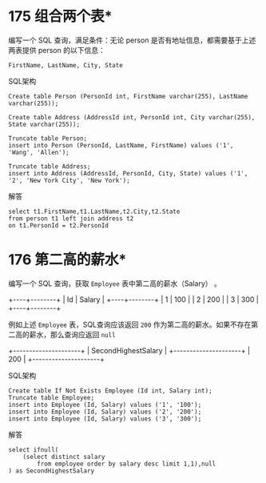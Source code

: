 # 175 组合两个表*

编写一个 SQL 查询，满足条件：无论 person 是否有地址信息，都需要基于上述两表提供 person 的以下信息：

```
FirstName, LastName, City, State
```

SQL架构

```
Create table Person (PersonId int, FirstName varchar(255), LastName varchar(255));

Create table Address (AddressId int, PersonId int, City varchar(255), State varchar(255));

Truncate table Person;
insert into Person (PersonId, LastName, FirstName) values ('1', 'Wang', 'Allen');

Truncate table Address;
insert into Address (AddressId, PersonId, City, State) values ('1', '2', 'New York City', 'New York');
```

解答

```
select t1.FirstName,t1.LastName,t2.City,t2.State
from person t1 left join address t2
on t1.PersonId = t2.PersonId
```



# 176 第二高的薪水*

编写一个 SQL 查询，获取 `Employee` 表中第二高的薪水（Salary） 。

+----+--------+
| Id | Salary |
+----+--------+
| 1  | 100    |
| 2  | 200    |
| 3  | 300    |
+----+--------+ 

例如上述 `Employee` 表，SQL查询应该返回 `200` 作为第二高的薪水。如果不存在第二高的薪水，那么查询应返回 `null`

+---------------------+
| SecondHighestSalary |
+---------------------+
| 200                 |
+---------------------+



SQL架构

```
Create table If Not Exists Employee (Id int, Salary int);
Truncate table Employee;
insert into Employee (Id, Salary) values ('1', '100');
insert into Employee (Id, Salary) values ('2', '200');
insert into Employee (Id, Salary) values ('3', '300');
```

解答

```
select ifnull(
	(select distinct salary 
		from employee order by salary desc limit 1,1),null
) as SecondHighestSalary

```

